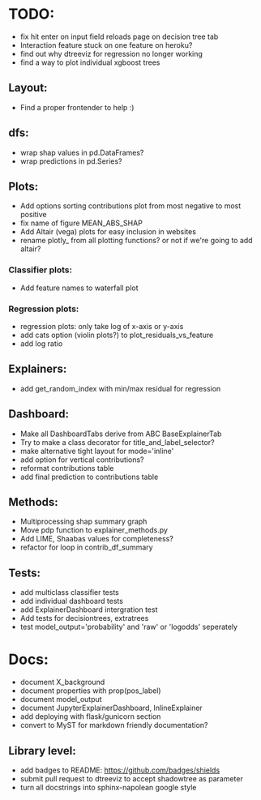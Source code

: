 
# TODO:
- fix hit enter on input field reloads page on decision tree tab
- Interaction feature stuck on one feature on heroku?
- find out why dtreeviz for regression no longer working
- find a way to plot individual xgboost trees

## Layout:
- Find a proper frontender to help :)

## dfs:
- wrap shap values in pd.DataFrames?
- wrap predictions in pd.Series?

## Plots:
- Add options sorting contributions plot from most negative to most positive
- fix name of figure MEAN_ABS_SHAP
- Add Altair (vega) plots for easy inclusion in websites
- rename plotly_ from all plotting functions? or not if we're going to add altair?

### Classifier plots:
- Add feature names to waterfall plot


### Regression plots:
- regression plots: only take log of x-axis or y-axis
- add cats option (violin plots?) to plot_residuals_vs_feature
- add log ratio

## Explainers:
- add get_random_index with min/max residual for regression

## Dashboard:
- Make all DashboardTabs derive from ABC BaseExplainerTab
- Try to make a class decorator for title_and_label_selector?
- make alternative tight layout for mode='inline' 
- add option for vertical contributions?
- reformat contributions table
- add final prediction to contributions table

## Methods:
- Multiprocessing shap summary graph 
- Move pdp function to explainer_methods.py
- Add LIME, Shaabas values for completeness?
- refactor for loop in contrib_df_summary

## Tests:
- add multiclass classifier tests
- add individual dashboard tests
- add ExplainerDashboard intergration test
- Add tests for decisiontrees, extratrees
- test model_output='probability' and 'raw' or 'logodds' seperately

# Docs:
- document X_background
- document properties with prop(pos_label)
- document model_output
- document JupyterExplainerDashboard, InlineExplainer
- add deploying with flask/gunicorn section
- convert to MyST for markdown friendly documentation?

## Library level:
- add badges to README: https://github.com/badges/shields
- submit pull request to dtreeviz to accept shadowtree as parameter
- turn all docstrings into sphinx-napolean google style


